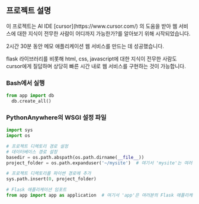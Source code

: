 ## 프로젝트 설명
<p>
  이 프로젝트는 AI IDE [cursor](https://www.cursor.com/) 의 도움을 받아 웹 서비스에 대한 지식이 전무한 사람이 어디까지 가능한가?를 알아보기 위해 시작되었습니다.

  2시간 30분 동안 메모 애플리케이션 웹 서비스를 만드는 데 성공했습니다.

  flask 라이브러리를 비롯해 html, css, javascript에 대한 지식이 전무한 사람도 cursor에게 질답하며 상당히 빠른 시간 내로 웹 서비스를 구현하는 것이 가능합니다. 
</p>

### Bash에서 실행
```python
from app import db
  db.create_all()
```

### PythonAnywhere의 WSGI 설정 파일
```python
import sys
import os

# 프로젝트 디렉토리 경로 설정
# 데이터베이스 경로 설정
basedir = os.path.abspath(os.path.dirname(__file__))
project_folder = os.path.expanduser('~/mysite')  # 여기서 'mysite'는 여러분의 프로젝트 폴더명으로 변경해야 합니다.

# 프로젝트 디렉토리를 파이썬 경로에 추가
sys.path.insert(0, project_folder)

# Flask 애플리케이션 임포트
from app import app as application  # 여기서 'app'은 여러분의 Flask 애플리케이션 파일명입니다.
```
